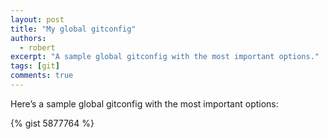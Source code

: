 ```yaml
---
layout: post
title: "My global gitconfig"
authors:
  - robert
excerpt: "A sample global gitconfig with the most important options."
tags: [git]
comments: true
---
```


Here’s a sample global gitconfig with the most important options:

{% gist 5877764 %}
